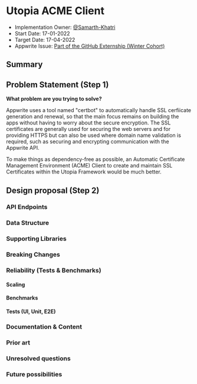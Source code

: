 # Utopia ACME Client <!-- What do you want to call your `awesome_feature`? -->

- Implementation Owner: [@Samarth-Khatri](https://github.com/Samarth-Khatri)
- Start Date: 17-01-2022
- Target Date: 17-04-2022
- Appwrite Issue:
  [Part of the GitHub Externship (Winter Cohort)](https://externship.github.in/organization/appwrite/61a1dbe8625bcdb39a9e0514)

## Summary

[summary]: #summary

<!-- Brief explanation of the proposed contribution. Write your answer below. -->

## Problem Statement (Step 1)

[problem-statement]: #problem-statement

**What problem are you trying to solve?**

<!--
What problem are you trying to solve? Explain the context or background in which this problem exists.
Please avoid discussing your proposed solution.
-->

Appwrite uses a tool named "certbot" to automatically handle SSL cerfiicate generation and renewal, so that the main focus
remains on building the apps without having to worry about the secure encryption. The SSL certificates are generally used for
securing the web servers and for providing HTTPS but can also be used where domain name validation is required, such as securing and encrypting communication with the Appwrite API.

To make things as dependency-free as possible, an Automatic Certificate Management Environment (ACME) Client to create and maintain SSL Certificates within the Utopia Framework would be much better.

## Design proposal (Step 2)

[design-proposal]: #design-proposal

<!--
This is the technical portion of the RFC. Explain the design in sufficient detail, keeping in mind the following:
- Its interaction with other parts of the system is clear
- It is reasonably clear how the contribution would be implemented
- Dependencies on libraries, tools, projects, or work that isn't yet complete
- New API routes that need to be created or modifications to the existing routes (if needed)
- Any breaking changes and ways in which we can ensure backward compatibility.
- Use Cases
- Goals
- Deliverables
- Changes to documentation
- Ways to scale the solution
Ensure that you include examples and code snippets to allow the community to understand the proposed solution. **It would be best if the examples use naming conventions that you intend to use during the actual implementation to suggest changes early on during the development.**
Write your answer below.
-->

### API Endpoints

<!--
List the new API routes or endpoints that we might need to add for supporting the new feature.
Keep in mind to stay very strict to the API protocol and method, whether your new
changes are for the REST, WebSocket or any other API protocol Appwrite supports.
For example:
**POST /v1/coffee ** - an endpoint for creating coffee.
**DELETE /v1/coffee ** - an endpoint for deleting coffee.
-->

### Data Structure

<!--
What kind of changes or additions are required for the Appwrite base collections
to support this feature. Explain which entities should be added or updated, what new attributes they
need to have and why. Please think well about the naming conventions and how well they play with other
Appwrite conventions. Try and stay as consistent with existing patterns as much as possible.
-->

### Supporting Libraries

<!--
Which different libraries do we need to support the new features?
Please describe the new library's potential API?
Avoid using 3rd party libraries when possible, if required - explain why.
-->

### Breaking Changes

<!--
Do we break any API or SDK backward compatibility?
If possible, explain what actions we can take to avoid that.
-->

### Reliability (Tests & Benchmarks)

#### Scaling

<!-- Explain how we will scale this new feature. -->

#### Benchmarks

<!-- Explain how we will benchmark the new feature. -->

#### Tests (UI, Unit, E2E)

<!--
Explain how we will test the new feature.
You can use "N/A" if this section is not relevant to your proposal.
-->

### Documentation & Content

<!--
Documentation is vital for making this new feature a success for both developers using Appwrite and the Appwrite maintainers.
Please answer the following questions:
1. What **docs** would support this feature?
2. Do we need to update the **contribution guide** with a new section or a supporting tutorial?
3. What **tutorials** (text/video) might help developers understand this feature scope, capabilities, and possible use-cases?
4. What **demo applications** can help us demonstrate this feature APIs and capabilities?
-->

### Prior art

[prior-art]: #prior-art

<!--
Discuss prior art, both the good and the bad, in relation to this proposal.
A few examples of what this can include are:
- Does this functionality exist in other software, and what experience has their community had?
- For other teams: What lessons can we learn from what other communities have done here?
- Papers: Are there any published papers or great posts that discuss this? If you have some relevant papers to refer to, this can serve as a more detailed theoretical background.
This section is intended to encourage you as an author to think about the
lessons from other software, provide readers of your RFC with a fuller picture.
If there is no prior art, that is fine - your ideas are interesting to us, whether they are brand new or an adaptation from other software.
Write your answer below.
-->

### Unresolved questions

[unresolved-questions]: #unresolved-questions

<!-- What parts of the design do you expect to resolve through the RFC process before this gets merged? -->

<!-- Write your answer below. -->

### Future possibilities

[future-possibilities]: #future-possibilities

<!-- This is also a good place to "dump ideas" if they are out of scope for the RFC you are writing but otherwise related. -->

<!-- Write your answer below. -->
